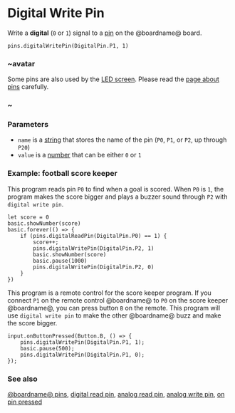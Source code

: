 # Digital Write Pin

Write a **digital** (`0` or `1`) signal to a [pin](/device/pins) on the @boardname@ board.

```sig
pins.digitalWritePin(DigitalPin.P1, 1)
```

### ~avatar

Some pins are also used by the [LED screen](/device/screen). Please read the [page about pins](/device/pins) carefully.

### ~

### Parameters

* `name` is a [string](/reference/types/string) that stores the name of the pin (`P0`, `P1`, or `P2`, up through `P20`)
* `value` is a [number](/reference/types/number) that can be either `0` or `1`

### Example: football score keeper

This program reads pin `P0` to find when a goal is scored. When `P0` is `1`, the program makes the score bigger and plays a buzzer sound through `P2` with `digital write pin`.

```blocks
let score = 0
basic.showNumber(score)
basic.forever(() => {
    if (pins.digitalReadPin(DigitalPin.P0) == 1) {
        score++;
        pins.digitalWritePin(DigitalPin.P2, 1)
        basic.showNumber(score)
        basic.pause(1000)
        pins.digitalWritePin(DigitalPin.P2, 0)
    }
})
```

This program is a remote control for the score keeper program. If you connect `P1` on the remote control @boardname@ to `P0` on the score keeper @boardname@, you can press button `B` on the remote. This program will use `digital write pin` to make the other @boardname@ buzz and make the score bigger.

```blocks
input.onButtonPressed(Button.B, () => {
    pins.digitalWritePin(DigitalPin.P1, 1);
    basic.pause(500);
    pins.digitalWritePin(DigitalPin.P1, 0);
});
```

### See also

[@boardname@ pins](/device/pins), [digital read pin](/reference/pins/digital-read-pin), [analog read pin](/reference/pins/analog-read-pin), [analog write pin](/reference/pins/analog-write-pin), [on pin pressed](/reference/input/on-pin-pressed)